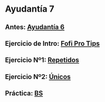 # Ayudantía 7
## Antes: [Ayudantía 6](https://github.com/Fofichan/Ayu01-2022/blob/main/Sesiones/Ayudant%C3%ADa%206.md)
## Ejercicio de Intro: [Fofi Pro Tips](https://github.com/Fofichan/Ayu01-2022/blob/main/z.%20Snippets/Fofi%20Pro%20Tips.md)
## Ejercicio Nº1: [Repetidos](https://github.com/Fofichan/Ayu01-2022/blob/main/z.%20Snippets/Repetidos.md)
## Ejercicio Nº2: [Únicos](https://github.com/Fofichan/Ayu01-2022/blob/main/z.%20Snippets/%C3%9Anicos.md)
## Práctica: [BS](https://github.com/Fofichan/Ayu01-2022/blob/main/z.%20Snippets/BS.md)
